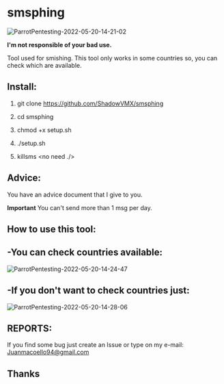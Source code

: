 # smsphing

![ParrotPentesting-2022-05-20-14-21-02](https://user-images.githubusercontent.com/92258683/169527146-3fa066f6-86c4-4841-bc37-4f1d1053b598.png)


**I'm not responsible of your bad use.**


Tool used for smishing. This tool only works in some countries so, you can check which are available.

## Install:

1. git clone https://github.com/ShadowVMX/smsphing

2. cd smsphing

3. chmod +x setup.sh

4. ./setup.sh

5. killsms <no need ./>


## Advice:

You have an advice document that I give to you.

**Important** You can't send more than 1 msg per day.



## How to use this tool:

## -You can check countries available:

![ParrotPentesting-2022-05-20-14-24-47](https://user-images.githubusercontent.com/92258683/169527611-eaca910d-15ba-4a65-a25d-e0adbacbfad6.png)


## -If you don't want to check countries just:


![ParrotPentesting-2022-05-20-14-28-06](https://user-images.githubusercontent.com/92258683/169528900-6d1bf8ce-2398-458d-a3d7-eb43874ad4c0.png)


## REPORTS:

If you find some bug just create an Issue or type on my e-mail: Juanmacoello94@gmail.com

## Thanks

